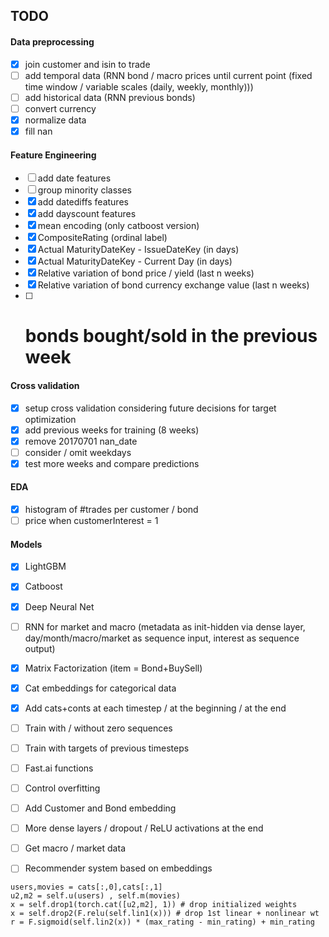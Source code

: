 ## TODO

#### Data preprocessing
- [x] join customer and isin to trade
- [ ] add temporal data (RNN bond / macro prices until current point (fixed time window / variable scales (daily, weekly, monthly)))
- [ ] add historical data (RNN previous bonds)
- [ ] convert currency
- [x] normalize data
- [x] fill nan

#### Feature Engineering
- [ ] add date features 
- [ ] group minority classes
- [x] add datediffs features
- [x] add dayscount features
- [x] mean encoding (only catboost version)
- [x] CompositeRating (ordinal label)
- [x] Actual MaturityDateKey - IssueDateKey (in days)
- [x] Actual MaturityDateKey - Current Day (in days)
- [x] Relative variation of bond price / yield (last n weeks)
- [x] Relative variation of bond currency exchange value (last n weeks)
- [ ] # bonds bought/sold in the previous week

#### Cross validation
- [x] setup cross validation considering future decisions for target optimization
- [x] add previous weeks for training (8 weeks)
- [x] remove 20170701 nan_date
- [ ] consider / omit weekdays
- [x] test more weeks and compare predictions

#### EDA
- [x] histogram of #trades per customer / bond
- [ ] price when customerInterest = 1

#### Models
- [x] LightGBM
- [x] Catboost
- [x] Deep Neural Net
- [ ] RNN for market and macro (metadata as init-hidden via dense layer, day/month/macro/market as sequence input, interest as sequence output)
- [x] Matrix Factorization (item = Bond+BuySell)
- [x] Cat embeddings for categorical data
- [x] Add cats+conts at each timestep / at the beginning / at the end
- [ ] Train with / without zero sequences

- [ ] Train with targets of previous timesteps
- [ ] Fast.ai functions
- [ ] Control overfitting
- [ ] Add Customer and Bond embedding
- [ ] More dense layers / dropout / ReLU activations at the end
- [ ] Get macro / market data
- [ ] Recommender system based on embeddings

```
users,movies = cats[:,0],cats[:,1]
u2,m2 = self.u(users) , self.m(movies)
x = self.drop1(torch.cat([u2,m2], 1)) # drop initialized weights
x = self.drop2(F.relu(self.lin1(x))) # drop 1st linear + nonlinear wt
r = F.sigmoid(self.lin2(x)) * (max_rating - min_rating) + min_rating   
```


